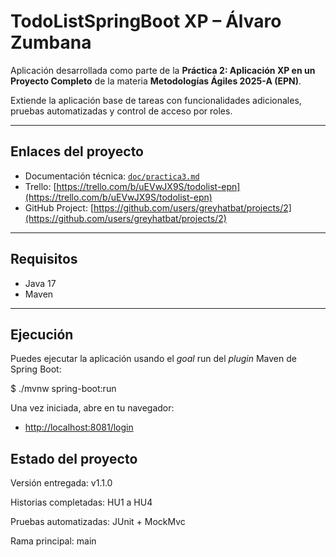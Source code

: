 # TodoListSpringBoot XP – Álvaro Zumbana

Aplicación desarrollada como parte de la **Práctica 2: Aplicación XP en un Proyecto Completo** de la materia **Metodologías Ágiles 2025-A (EPN)**.

Extiende la aplicación base de tareas con funcionalidades adicionales, pruebas automatizadas y control de acceso por roles.

---

## Enlaces del proyecto

- Documentación técnica: [`doc/practica3.md`](doc/practica3.md)
- Trello: [https://trello.com/b/uEVwJX9S/todolist-epn](https://trello.com/b/uEVwJX9S/todolist-epn)
- GitHub Project: [https://github.com/users/greyhatbat/projects/2](https://github.com/users/greyhatbat/projects/2)

---

## Requisitos

- Java 17
- Maven

---

## Ejecución

Puedes ejecutar la aplicación usando el _goal_ run del _plugin_ Maven 
de Spring Boot:

$ ./mvnw spring-boot:run

Una vez iniciada, abre en tu navegador:

- [http://localhost:8081/login](http://localhost:8081/login)

## Estado del proyecto

Versión entregada: v1.1.0

Historias completadas: HU1 a HU4

Pruebas automatizadas: JUnit + MockMvc

Rama principal: main
